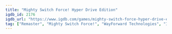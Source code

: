 ```yaml
---
title: "Mighty Switch Force! Hyper Drive Edition"
igdb_id: 2176
igdb_url: "https://www.igdb.com/games/mighty-switch-force-hyper-drive-edition"
tag: ["Remaster", "Mighty Switch Force!", "WayForward Technologies", "Intergrow", "WayForward", "Shooter", "Platform", "Puzzle", "Indie", "Single player", "Side view", "Action", "Science fiction"]
---
```

